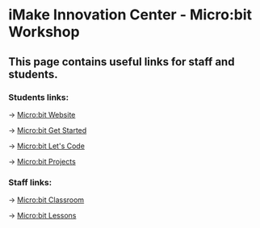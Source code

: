 # iMake Innovation Center - Micro:bit Workshop
## This page contains useful links for staff and students.
### Students links:
-> [Micro:bit Website](https://www.microbit.org/)

-> [Micro:bit Get Started](https://www.microbit.org/get-started/first-steps/introduction/)

-> [Micro:bit Let's Code](https://www.microbit.org/code/)

-> [Micro:bit Projects](https://www.microbit.org/projects/)

### Staff links:
-> [Micro:bit Classroom](https://classroom.microbit.org/)

-> [Micro:bit Lessons](https://www.microbit.org/lessons/)
